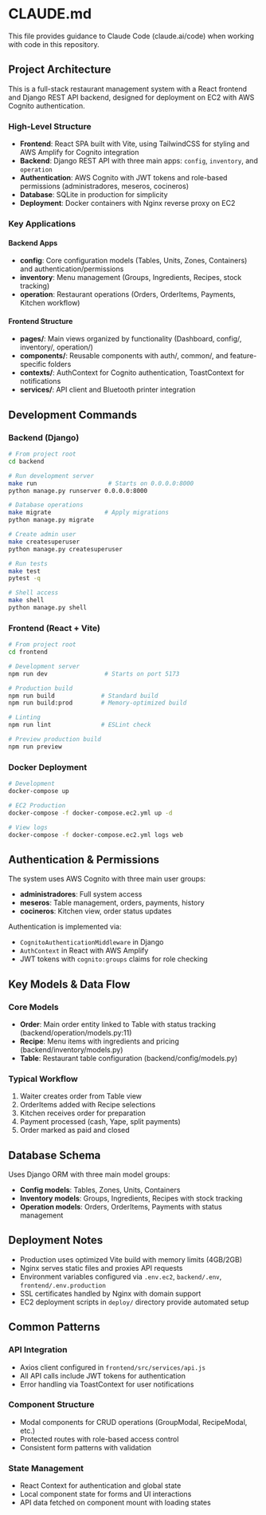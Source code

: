 # CLAUDE.md

This file provides guidance to Claude Code (claude.ai/code) when working with code in this repository.

## Project Architecture

This is a full-stack restaurant management system with a React frontend and Django REST API backend, designed for deployment on EC2 with AWS Cognito authentication.

### High-Level Structure
- **Frontend**: React SPA built with Vite, using TailwindCSS for styling and AWS Amplify for Cognito integration
- **Backend**: Django REST API with three main apps: `config`, `inventory`, and `operation`
- **Authentication**: AWS Cognito with JWT tokens and role-based permissions (administradores, meseros, cocineros)
- **Database**: SQLite in production for simplicity
- **Deployment**: Docker containers with Nginx reverse proxy on EC2

### Key Applications

#### Backend Apps
- **config**: Core configuration models (Tables, Units, Zones, Containers) and authentication/permissions
- **inventory**: Menu management (Groups, Ingredients, Recipes, stock tracking)
- **operation**: Restaurant operations (Orders, OrderItems, Payments, Kitchen workflow)

#### Frontend Structure
- **pages/**: Main views organized by functionality (Dashboard, config/, inventory/, operation/)
- **components/**: Reusable components with auth/, common/, and feature-specific folders
- **contexts/**: AuthContext for Cognito authentication, ToastContext for notifications
- **services/**: API client and Bluetooth printer integration

## Development Commands

### Backend (Django)
```bash
# From project root
cd backend

# Run development server
make run                    # Starts on 0.0.0.0:8000
python manage.py runserver 0.0.0.0:8000

# Database operations
make migrate               # Apply migrations
python manage.py migrate

# Create admin user
make createsuperuser
python manage.py createsuperuser

# Run tests
make test
pytest -q

# Shell access
make shell
python manage.py shell
```

### Frontend (React + Vite)
```bash
# From project root
cd frontend

# Development server
npm run dev                # Starts on port 5173

# Production build
npm run build             # Standard build
npm run build:prod        # Memory-optimized build

# Linting
npm run lint              # ESLint check

# Preview production build
npm run preview
```

### Docker Deployment
```bash
# Development
docker-compose up

# EC2 Production
docker-compose -f docker-compose.ec2.yml up -d

# View logs
docker-compose -f docker-compose.ec2.yml logs web
```

## Authentication & Permissions

The system uses AWS Cognito with three main user groups:
- **administradores**: Full system access
- **meseros**: Table management, orders, payments, history
- **cocineros**: Kitchen view, order status updates

Authentication is implemented via:
- `CognitoAuthenticationMiddleware` in Django
- `AuthContext` in React with AWS Amplify
- JWT tokens with `cognito:groups` claims for role checking

## Key Models & Data Flow

### Core Models
- **Order**: Main order entity linked to Table with status tracking (backend/operation/models.py:11)
- **Recipe**: Menu items with ingredients and pricing (backend/inventory/models.py)
- **Table**: Restaurant table configuration (backend/config/models.py)

### Typical Workflow
1. Waiter creates order from Table view
2. OrderItems added with Recipe selections
3. Kitchen receives order for preparation
4. Payment processed (cash, Yape, split payments)
5. Order marked as paid and closed

## Database Schema

Uses Django ORM with three main model groups:
- **Config models**: Tables, Zones, Units, Containers
- **Inventory models**: Groups, Ingredients, Recipes with stock tracking
- **Operation models**: Orders, OrderItems, Payments with status management

## Deployment Notes

- Production uses optimized Vite build with memory limits (4GB/2GB)
- Nginx serves static files and proxies API requests
- Environment variables configured via `.env.ec2`, `backend/.env`, `frontend/.env.production`
- SSL certificates handled by Nginx with domain support
- EC2 deployment scripts in `deploy/` directory provide automated setup

## Common Patterns

### API Integration
- Axios client configured in `frontend/src/services/api.js`
- All API calls include JWT tokens for authentication
- Error handling via ToastContext for user notifications

### Component Structure
- Modal components for CRUD operations (GroupModal, RecipeModal, etc.)
- Protected routes with role-based access control
- Consistent form patterns with validation

### State Management
- React Context for authentication and global state
- Local component state for forms and UI interactions
- API data fetched on component mount with loading states